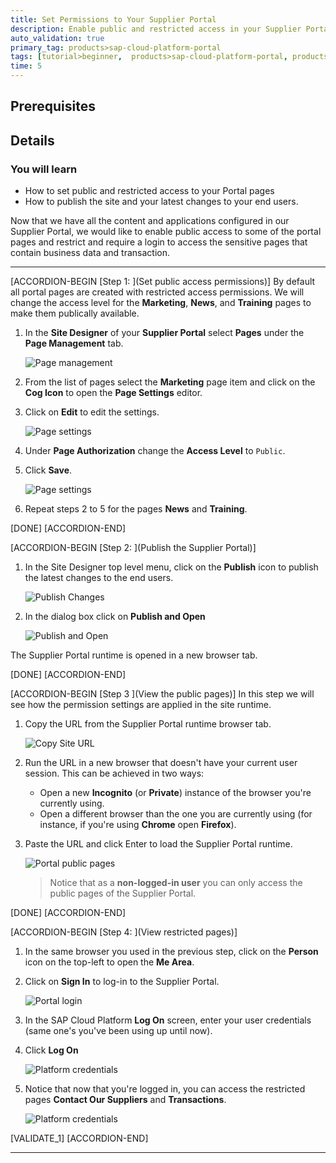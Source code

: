 ```yaml
---
title: Set Permissions to Your Supplier Portal
description: Enable public and restricted access in your Supplier Portal pages.
auto_validation: true
primary_tag: products>sap-cloud-platform-portal
tags: [tutorial>beginner,  products>sap-cloud-platform-portal, products>sap-cloud-platform]
time: 5
---
```


## Prerequisites  


## Details
### You will learn  
  - How to set public and restricted access to your Portal pages
  - How to publish the site and your latest changes to your end users.

Now that we have all the content and applications configured in our Supplier Portal, we would like to enable public access to some of the portal pages and restrict and require a login to access the sensitive pages that contain business data and transaction.

---

[ACCORDION-BEGIN [Step 1: ](Set public access permissions)]
By default all portal pages are created with restricted access permissions. We will change the access level for the **Marketing**, **News**, and **Training** pages to make them publically available.

1. In the **Site Designer** of your **Supplier Portal** select **Pages** under the **Page Management** tab.

    ![Page management](1-page-management.png)

2. From the list of pages select the **Marketing** page item and click on the **Cog Icon** to open the **Page Settings** editor.
3. Click on **Edit** to edit the settings.

    ![Page settings](2-page-settings.png)

4. Under **Page Authorization** change the **Access Level** to `Public`.
5. Click **Save**.

    ![Page settings](3-page-authorization.png)

6. Repeat steps 2 to 5 for the pages **News** and **Training**.

[DONE]
[ACCORDION-END]

[ACCORDION-BEGIN [Step 2: ](Publish the Supplier Portal)]
1. In the Site Designer top level menu, click on the **Publish** icon to publish the latest changes to the end users.

    ![Publish Changes](4-publish-page.png)

2. In the dialog box click on **Publish and Open**

    ![Publish and Open](5-publish-and-open.png)

The Supplier Portal runtime is opened in a new browser tab.


[DONE]
[ACCORDION-END]

[ACCORDION-BEGIN [Step 3 ](View the public pages)]
In this step we will see how the permission settings are applied in the site runtime.

1. Copy the URL from the Supplier Portal runtime browser tab.

    ![Copy Site URL](6-copy-site-url.png)

2. Run the URL in a new browser that doesn't have your current user session. This can be achieved in two ways:

    - Open a new **Incognito** (or **Private**) instance of the browser you're currently using.
    - Open a different browser than the one you are currently using (for instance, if you're using **Chrome** open **Firefox**).

3. Paste the URL and click Enter to load the Supplier Portal runtime.

    ![Portal public pages](7-public-pages.png)

    > Notice that as a **non-logged-in user** you can only access the public pages of the Supplier Portal.


[DONE]
[ACCORDION-END]

[ACCORDION-BEGIN [Step 4: ](View restricted pages)]
1. In the same browser you used in the previous step, click on the **Person** icon on the top-left to open the **Me Area**.
2. Click on **Sign In** to log-in to the Supplier Portal.

    ![Portal login](8-login.png)

3. In the SAP Cloud Platform **Log On** screen, enter your user credentials (same one's you've been using up until now).
4. Click **Log On**

    ![Platform credentials](9-platfrom-ceredentials.png)

5. Notice that now that you're logged in, you can access the restricted pages **Contact Our Suppliers** and **Transactions**.

    ![Platform credentials](10-restricted-pages.png)

[VALIDATE_1]
[ACCORDION-END]

---
